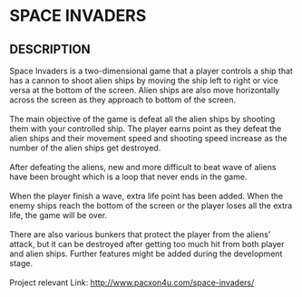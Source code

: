 # SPACE INVADERS
## DESCRIPTION <br>

Space Invaders is a two-dimensional game that a player controls a ship that has a cannon to shoot alien ships by moving the ship left to right or vice versa at the bottom of the screen. Alien ships are also move horizontally across the screen as they approach to bottom of the screen.<br><br>
The main objective of the game is defeat all the alien ships by shooting them with your controlled ship. The player earns point as they defeat the alien ships and their movement speed and shooting speed increase as the number of the alien ships get destroyed. <br><br>
After defeating the aliens, new and more difficult to beat wave of aliens have been brought which is a loop that never ends in the game. <br><br>
When the player finish a wave, extra life point has been added. When the enemy ships reach the bottom of the screen or the player loses all the extra life, the game will be over. <br><br>
There are also various bunkers that protect the player from the aliens’ attack, but it can be destroyed after getting too much hit from both player and alien ships.
Further features might be added during the development stage.<br><br>
Project relevant Link: http://www.pacxon4u.com/space-invaders/

